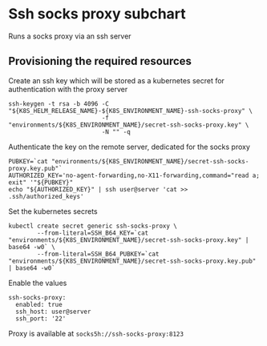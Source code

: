 # Ssh socks proxy subchart

Runs a socks proxy via an ssh server


## Provisioning the required resources

Create an ssh key which will be stored as a kubernetes secret for authentication with the proxy server

```
ssh-keygen -t rsa -b 4096 -C "${K8S_HELM_RELEASE_NAME}-${K8S_ENVIRONMENT_NAME}-ssh-socks-proxy" \
                          -f "environments/${K8S_ENVIRONMENT_NAME}/secret-ssh-socks-proxy.key" \
                          -N "" -q
```

Authenticate the key on the remote server, dedicated for the socks proxy

```
PUBKEY=`cat "environments/${K8S_ENVIRONMENT_NAME}/secret-ssh-socks-proxy.key.pub"`
AUTHORIZED_KEY='no-agent-forwarding,no-X11-forwarding,command="read a; exit" '"${PUBKEY}"
echo "${AUTHORIZED_KEY}" | ssh user@server 'cat >> .ssh/authorized_keys'
```

Set the kubernetes secrets

```
kubectl create secret generic ssh-socks-proxy \
        --from-literal=SSH_B64_KEY=`cat "environments/${K8S_ENVIRONMENT_NAME}/secret-ssh-socks-proxy.key" | base64 -w0` \
        --from-literal=SSH_B64_PUBKEY=`cat "environments/${K8S_ENVIRONMENT_NAME}/secret-ssh-socks-proxy.key.pub" | base64 -w0`
```

Enable the values

```
ssh-socks-proxy:
  enabled: true
  ssh_host: user@server
  ssh_port: '22'
```

Proxy is available at `socks5h://ssh-socks-proxy:8123`
